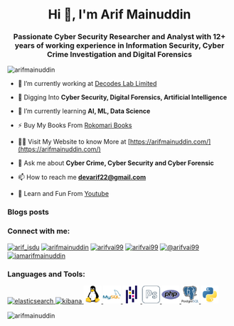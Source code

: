 <h1 align="center">Hi 👋, I'm Arif Mainuddin</h1>
<h3 align="center">Passionate Cyber Security Researcher and Analyst with 12+ years of working experience in Information Security, Cyber Crime Investigation and Digital Forensics </h3>

<p align="left"> <img src="https://komarev.com/ghpvc/?username=arifmainuddin&label=Profile%20views&color=0e75b6&style=flat" alt="arifmainuddin" /> </p>

- 🔭 I’m currently working at [Decodes Lab Limited](https://decodeslab.com/)
- 🌱 Digging Into **Cyber Security, Digital Forensics, Artificial Intelligence**
- 🤝 I’m currently learning **AI, ML, Data Science**
- ⚡ Buy My Books From [Rokomari Books](https://www.rokomari.com/book/author/85124/arif-mainuddin) 
- 👨‍💻 Visit My Website to know More at [https://arifmainuddin.com/](https://arifmainuddin.com/)

- 💬 Ask me about **Cyber Crime, Cyber Security and Cyber Forensic**

- 📫 How to reach me **devarif22@gmail.com**

- 📄 Learn and Fun From [Youtube](https://www.youtube.com/@iamarifmainuddin)

### Blogs posts
<!-- BLOG-POST-LIST:START -->
<!-- BLOG-POST-LIST:END -->

<h3 align="left">Connect with me:</h3>
<p align="left">
<a href="https://twitter.com/arif_isdu" target="blank"><img align="center" src="https://raw.githubusercontent.com/rahuldkjain/github-profile-readme-generator/master/src/images/icons/Social/twitter.svg" alt="arif_isdu" height="30" width="40" /></a>
<a href="https://linkedin.com/in/arifmainuddin" target="blank"><img align="center" src="https://raw.githubusercontent.com/rahuldkjain/github-profile-readme-generator/master/src/images/icons/Social/linked-in-alt.svg" alt="arifmainuddin" height="30" width="40" /></a>
<a href="https://fb.com/arifvai99" target="blank"><img align="center" src="https://raw.githubusercontent.com/rahuldkjain/github-profile-readme-generator/master/src/images/icons/Social/facebook.svg" alt="arifvai99" height="30" width="40" /></a>
<a href="https://instagram.com/arifvai99" target="blank"><img align="center" src="https://raw.githubusercontent.com/rahuldkjain/github-profile-readme-generator/master/src/images/icons/Social/instagram.svg" alt="arifvai99" height="30" width="40" /></a>
<a href="https://medium.com/@arifvai99" target="blank"><img align="center" src="https://raw.githubusercontent.com/rahuldkjain/github-profile-readme-generator/master/src/images/icons/Social/medium.svg" alt="@arifvai99" height="30" width="40" /></a>
<a href="https://www.youtube.com/@iamarifmainuddin" target="blank"><img align="center" src="https://raw.githubusercontent.com/rahuldkjain/github-profile-readme-generator/master/src/images/icons/Social/youtube.svg" alt="iamarifmainuddin" height="30" width="40" /></a>
</p>

<h3 align="left">Languages and Tools:</h3>
<p align="left"> <a href="https://www.elastic.co" target="_blank" rel="noreferrer"> <img src="https://www.vectorlogo.zone/logos/elastic/elastic-icon.svg" alt="elasticsearch" width="40" height="40"/> </a> <a href="https://www.elastic.co/kibana" target="_blank" rel="noreferrer"> <img src="https://www.vectorlogo.zone/logos/elasticco_kibana/elasticco_kibana-icon.svg" alt="kibana" width="40" height="40"/> </a> <a href="https://www.linux.org/" target="_blank" rel="noreferrer"> <img src="https://raw.githubusercontent.com/devicons/devicon/master/icons/linux/linux-original.svg" alt="linux" width="40" height="40"/> </a> <a href="https://www.mysql.com/" target="_blank" rel="noreferrer"> <img src="https://raw.githubusercontent.com/devicons/devicon/master/icons/mysql/mysql-original-wordmark.svg" alt="mysql" width="40" height="40"/> </a> <a href="https://pandas.pydata.org/" target="_blank" rel="noreferrer"> <img src="https://raw.githubusercontent.com/devicons/devicon/2ae2a900d2f041da66e950e4d48052658d850630/icons/pandas/pandas-original.svg" alt="pandas" width="40" height="40"/> </a> <a href="https://www.photoshop.com/en" target="_blank" rel="noreferrer"> <img src="https://raw.githubusercontent.com/devicons/devicon/master/icons/photoshop/photoshop-line.svg" alt="photoshop" width="40" height="40"/> </a> <a href="https://www.php.net" target="_blank" rel="noreferrer"> <img src="https://raw.githubusercontent.com/devicons/devicon/master/icons/php/php-original.svg" alt="php" width="40" height="40"/> </a> <a href="https://www.postgresql.org" target="_blank" rel="noreferrer"> <img src="https://raw.githubusercontent.com/devicons/devicon/master/icons/postgresql/postgresql-original-wordmark.svg" alt="postgresql" width="40" height="40"/> </a> <a href="https://www.python.org" target="_blank" rel="noreferrer"> <img src="https://raw.githubusercontent.com/devicons/devicon/master/icons/python/python-original.svg" alt="python" width="40" height="40"/> </a> </p>

<p><img align="center" src="https://github-readme-stats.vercel.app/api/top-langs?username=arifmainuddin&show_icons=true&locale=en&layout=compact" alt="arifmainuddin" /></p>
